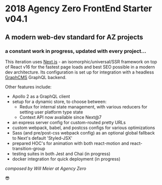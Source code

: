 # 2018 Agency Zero FrontEnd Starter v04.1

## A modern web-dev standard for AZ projects
### a constant work in progress, updated with every project...

This iteration uses [Next.js](https://github.com/zeit/next.js) - an isomorphic/universal/SSR framework on top of React v16 for the fastest page loads and best SEO possible in a modern dev architecture. Its configuration is set up for integration with a headless [GraphCMS](https://graphcms.com/) GraphQL backend.

Other features include:
- Apollo 2 as a GraphQL client
- setup for a dynamic store, to choose between:
  - Redux for internal state management, with various reducers for setting user platform type state
  - Context API now available since Next@7
- an express server config for custom-routed pretty URLs
- custom webpack, babel, and postcss configs for various optimizations
- Sass (and pre/post-css webpack config) as an optional global fallback to Next's default 'Styled-JSX'
- prepared HOC's for animation with both react-motion and react-transition-group
- testing suites in both Jest and Chai (in progress)
- docker integration for quick deployment (in progress)


*composed by Will Meier at Agency Zero*

😎

